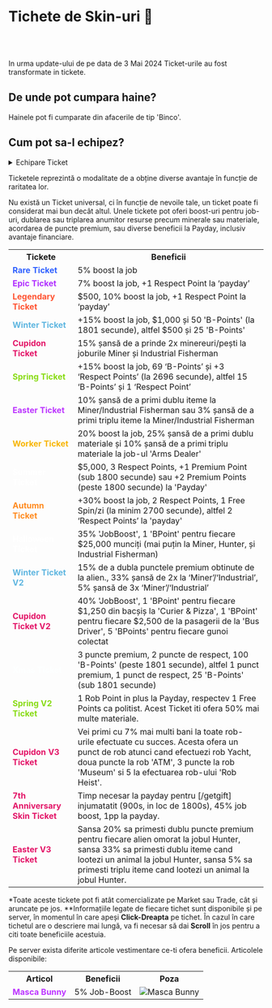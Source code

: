

# Tichete de Skin-uri 👨

<br><br>

In urma update-ului de pe data de 3 Mai 2024 Ticket-urile au fost transformate in tickete.

## De unde pot cumpara haine?
Hainele pot fi cumparate din afacerile de tip 'Binco'.

## Cum pot sa-l echipez?
<details class="details custom-block">
    <summary>Echipare Ticket</summary>
    <video style="max-width:100%; height:auto;" autoplay muted loop>
      <source src="https://i.imgur.com/hGrwhSX.mp4" type="video/mp4">
      Browser-ul tău nu suportă redarea video.
    </video>
</details>

Ticketele reprezintă o modalitate de a obține diverse avantaje în funcție de raritatea lor.

Nu există un Ticket universal, ci în funcție de nevoile tale, un ticket poate fi considerat mai bun decât altul. Unele tickete pot oferi boost-uri pentru job-uri, dublarea sau triplarea anumitor resurse precum minerale sau materiale, acordarea de puncte premium, sau diverse beneficii la Payday, inclusiv avantaje financiare.
 
<table>
  <tr>
    <th>Tickete</th>
    <th>Beneficii</th>
  </tr>
  <tr>
    <td style="color:#3061FF;"><strong>Rare Ticket</strong></td>
    <td>5% boost la job</td>
  </tr>
  <tr>
    <td style="color:#B030FF;"><strong>Epic Ticket</strong></td>
    <td>7% boost la job, +1 Respect Point la ‘payday’</td>
  </tr>
  <tr>
    <td style="color:#ff5230;"><strong>Legendary Ticket</strong></td>
    <td>$500, 10% boost la job, +1 Respect Point la ‘payday’</td>
  </tr>
  <tr>
    <td style="color:#5FB6E0;"><strong>Winter Ticket</strong></td>
    <td>+15% boost la job, $1,000 și 50 'B-Points' (la 1801 secunde), altfel $500 și 25 'B-Points'</td>
  </tr>
  <tr>
    <td style="color:#e31467;"><strong>Cupidon Ticket</strong></td>
    <td>15% șansă de a prinde 2x minereuri/pești la joburile Miner și Industrial Fisherman</td>
  </tr>
  <tr>
    <td style="color:#88db14;"><strong>Spring Ticket</strong></td>
    <td>+15% boost la job, 69 ‘B-Points’ și +3 ‘Respect Points’ (la 2696 secunde), altfel 15 ‘B-Points’ și 1 ‘Respect Point’</td>
  </tr>
  <tr>
    <td style="color:#bc36ff;"><strong>Easter Ticket</strong></td>
    <td>10% șansă de a primi dublu iteme la Miner/Industrial Fisherman sau 3% șansă de a primi triplu iteme la Miner/Industrial Fisherman</td>
  </tr>
  <tr>
    <td style="color:#F7B500;"><strong>Worker Ticket</strong></td>
    <td>20% boost la job, 25% șansă de a primi dublu materiale și 10% șansă de a primi triplu materiale la job-ul 'Arms Dealer'</td>
  </tr>
  <tr>
    <td style="color:#ffffff;"><strong>Summer Ticket</strong></td>
    <td>$5,000, 3 Respect Points, +1 Premium Point (sub 1800 secunde) sau +2 Premium Points (peste 1800 secunde) la 'Payday'</td>
  </tr>
  <tr>
    <td style="color:#FF8B20;"><strong>Autumn Ticket</strong></td>
    <td>+30% boost la job, 2 Respect Points, 1 Free Spin/zi (la minim 2700 secunde), altfel 2 ‘Respect Points’ la 'payday'</td>
  </tr>
  <tr>
    <td style="color:#ffffff;"><strong>Halloween Ticket</strong></td>
    <td>35% 'JobBoost', 1 'BPoint' pentru fiecare $25,000 munciți (mai puțin la Miner, Hunter, și Industrial Fisherman)</td>
  </tr>
  <tr>
    <td style="color:#5FB6E0;"><strong>Winter Ticket V2</strong></td>
    <td>15% de a dubla punctele premium obtinute de la alien., 33% șansă de 2x la ‘Miner’/‘Industrial’, 5% șansă de 3x ‘Miner’/‘Industrial’</td>
  </tr>
  <tr>
    <td style="color:#e31467;"><strong>Cupidon Ticket V2</strong></td>
    <td>40% 'JobBoost', 1 'BPoint' pentru fiecare $1,250 din bacșiș la 'Curier & Pizza', 1 'BPoint' pentru fiecare $2,500 de la pasagerii de la 'Bus Driver', 5 'BPoints' pentru fiecare gunoi colectat</td>
  </tr>
  <tr>
    <td style="color:#fdffff;"><strong>Xmas Ticket</strong></td>
    <td>3 puncte premium,  2 puncte de respect, 100 'B-Points' (peste 1801 secunde), altfel 1 punct premium, 1 punct de respect, 25 'B-Points' (sub 1801 secunde)</td>
  </tr>
   <tr>
    <td style="color:#88db14;"><strong>Spring V2 Ticket</strong></td>
    <td>1 Rob Point in plus la Payday, respectev 1 Free Points ca politist. Acest Ticket iti ofera 
    50% mai multe materiale.</td>
  </tr>
  <tr>
    <td style="color:#e31467;"><strong>Cupidon V3 Ticket</strong></td>
    <td> Vei primi cu 7% mai multi bani la toate rob-urile efectuate cu succes. Acesta ofera un punct de rob atunci cand efectuezi rob Yacht, doua puncte la rob 'ATM',  3 puncte la rob 'Museum' si 5 la efectuarea rob-ului 'Rob Heist'.</td>
  </tr>
   <tr>
    <td style="color:#e31467;"><strong>7th Anniversary Skin Ticket</strong></td>
    <td> Timp necesar la payday pentru [/getgift] injumatatit (900s, in loc de 1800s), 45% job boost, 1pp la payday.</td>
  </tr>
    <tr>
    <td style="color:#e31467;"><strong>Easter V3 Ticket</strong></td>
    <td> Sansa 20% sa primesti dublu puncte premium pentru fiecare alien omorat la jobul Hunter, sansa 33% sa primesti dublu iteme cand lootezi un animal la jobul Hunter, sansa 5% sa primesti triplu iteme cand lootezi un animal la jobul Hunter.</td>
  </tr>
</table>

*Toate aceste tickete pot fi atât comercializate pe Market sau Trade, cât și aruncate pe jos.
**Informațiile legate de fiecare tichet sunt disponibile și pe server, în momentul în care apeși **Click-Dreapta** pe tichet. În cazul în care tichetul are o descriere mai lungă, va fi necesar să dai **Scroll** în jos pentru a citi toate beneficiile acestuia.

Pe server exista diferite articole vestimentare ce-ti ofera beneficii.
Articolele disponibile:
<table>
  <tr>
    <th>Articol</th>
    <th>Beneficii</th>
    <th>Poza</th>
  </tr>
    <tr>
    <td style="color:#bc36ff;"><strong>Masca Bunny</strong></td>
    <td>5% Job-Boost</td>
    <td><img src="https://i.imgur.com/Gq5OPLL.png" alt="Masca Bunny"></td>
  </tr>
  
